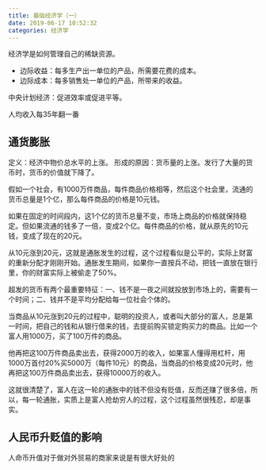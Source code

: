 ```yaml
---
title: 基础经济学（一）
date: 2019-06-17 10:52:32
categories: 经济学
---
```

经济学是如何管理自己的稀缺资源。

<!--more-->

- 边际收益：每多生产出一单位的产品，所需要花费的成本。
- 边际成本：每多销售处一单位的产品，所带来的收益。

中央计划经济：促进效率或促进平等。

人均收入每35年翻一番

## 通货膨胀
定义：经济中物价总水平的上涨。
形成的原因：货币量的上涨。发行了大量的货币时，货币的价值就下降了。

假如一个社会，有1000万件商品，每件商品价格相等，然后这个社会里，流通的货币总量是1个亿，那么每件商品的价格是10元钱。

如果在固定的时间段内，这1个亿的货币总量不变，市场上商品的价格就保持稳定。但如果流通的钱多了一倍，变成2个亿。每件商品的价格，就从原先的10元钱，变成了现在的20元。

从10元涨到20元，这就是通胀发生的过程，这个过程看似是公平的，实际上财富的重新分配才刚刚开始。通胀发生期间，如果你一直按兵不动，把钱一直放在银行里，你的财富实际上被偷走了50%。

超发的货币有两个最重要特征：一、钱不是一夜之间就投放到市场上的，需要有一个时间；二、钱并不是平均分配给每一位社会个体的。

当商品从10元涨到20元的过程中，聪明的投资人，或者叫大部分的富人，总是第一时间，把自己的钱和从银行借来的钱，去提前购买锁定购买力的商品。比如一个富人用1000万，买了100万件的商品。

他再把这100万件商品卖出去，获得2000万的收入，如果富人懂得用杠杆，用1000万首付20%买5000万（每件10元）的商品，当商品的价格变成20元时，他再把这100万件商品卖出去，获得10000万的收入。

这就很清楚了，富人在这一轮的通胀中的钱不但没有贬值，反而还赚了很多倍，所以，每一轮通胀，实质上是富人抢劫穷人的过程，这个过程虽然很残忍，却是事实。

## 人民币升贬值的影响
人命币升值对于做对外贸易的商家来说是有很大好处的





